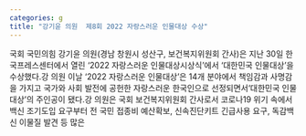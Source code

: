 ```yaml
---
categories: g
title: "강기윤 의원  제8회 2022 자랑스러운 인물대상 수상"
---
```

국회 국민의힘 강기윤 의원(경남 창원시 성산구, 보건복지위원회 간사)은 지난 30일 한국프레스센터에서 열린 ‘2022 자랑스러운 인물대상시상식’에서 ‘대한민국 인물대상’을 수상했다.강 의원 이날 ‘2022 자랑스러운 인물대상’은 14개 분야에서 책임감과 사명감을 가지고 국가와 사회 발전에 공헌한 자랑스러운 한국인으로 선정되면서‘대한민국 인물대상’의 주인공이 됐다.강 의원은 국회 보건복지위원회 간사로서 코로나19 위기 속에서 백신 조기도입 요구부터 전 국민 접종비 예산확보, 신속진단키트 긴급사용 요구, 독감백신 이물질 발견 등 많은